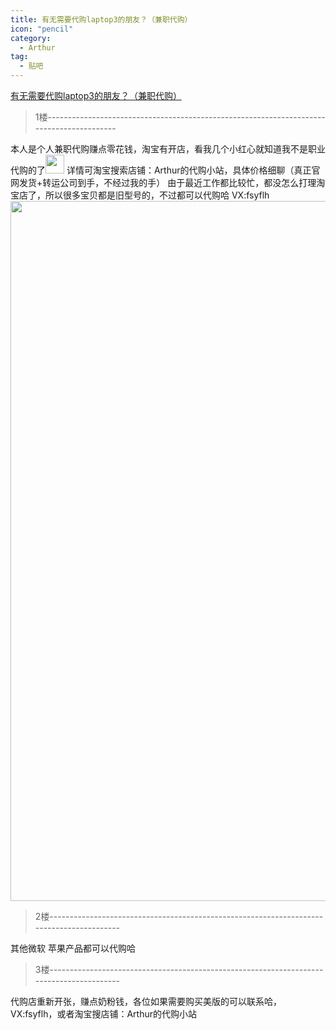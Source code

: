```yaml
---
title: 有无需要代购laptop3的朋友？（兼职代购）
icon: "pencil"
category:
  - Arthur
tag:
  - 贴吧
---
```


[有无需要代购laptop3的朋友？（兼职代购）](https://tieba.baidu.com/p/6402083547?pid=128923197002&cid=0#128923197002)


>1楼-----------------------------------------------------------------------------------------

本人是个人兼职代购赚点零花钱，淘宝有开店，看我几个小红心就知道我不是职业代购的了<img class="BDE_Smiley" width="30" height="30" changedsize="false" src="https://gsp0.baidu.com/5aAHeD3nKhI2p27j8IqW0jdnxx1xbK/tb/editor/images/client/image_emoticon68.png" >
详情可淘宝搜索店铺：Arthur的代购小站，具体价格细聊（真正官网发货+转运公司到手，不经过我的手）
由于最近工作都比较忙，都没怎么打理淘宝店了，所以很多宝贝都是旧型号的，不过都可以代购哈
VX:fsyflh
<img class="BDE_Image" src="http://tiebapic.baidu.com/forum/w%3D580/sign=a0efebd3143b5bb5bed720f606d2d523/f5a56b2fb9389b50c7190a2a9235e5dde6116e5e.jpg?tbpicau=2023-09-06-05_aa40ad309977b0a2c548bc325a0ad3f7" size="211037" changedsize="true" width="560" height="1120" size="211037">

>2楼-----------------------------------------------------------------------------------------

其他微软 苹果产品都可以代购哈

>3楼-----------------------------------------------------------------------------------------

代购店重新开张，赚点奶粉钱，各位如果需要购买美版的可以联系哈，VX:fsyflh，或者淘宝搜店铺：Arthur的代购小站
